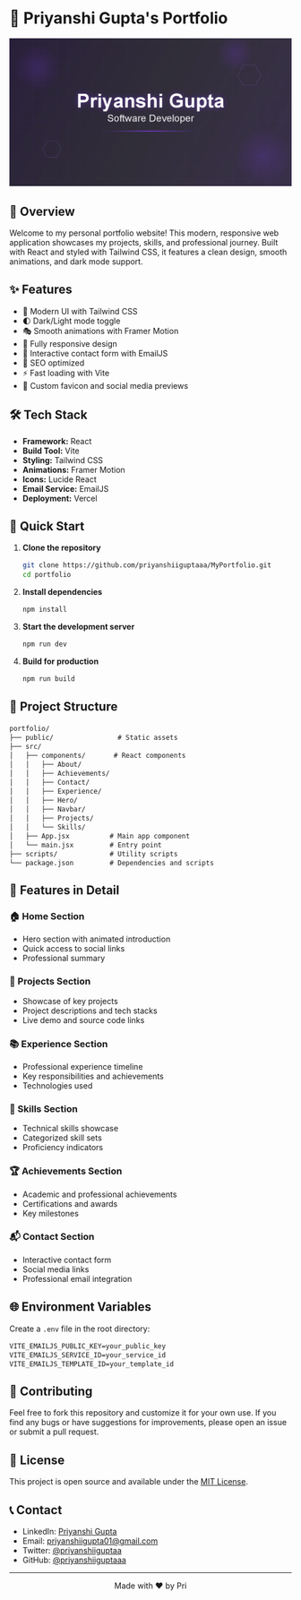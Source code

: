 # 🌟 Priyanshi Gupta's Portfolio

<div align="center">
  <img src="public/og-image.png" alt="Portfolio Banner" width="800px" />
</div>

## 🚀 Overview

Welcome to my personal portfolio website! This modern, responsive web application showcases my projects, skills, and professional journey. Built with React and styled with Tailwind CSS, it features a clean design, smooth animations, and dark mode support.

## ✨ Features

- 🎨 Modern UI with Tailwind CSS
- 🌓 Dark/Light mode toggle
- 🎭 Smooth animations with Framer Motion
- 📱 Fully responsive design
- 📧 Interactive contact form with EmailJS
- 🎯 SEO optimized
- ⚡ Fast loading with Vite
- 🎨 Custom favicon and social media previews

## 🛠️ Tech Stack

- **Framework:** React
- **Build Tool:** Vite
- **Styling:** Tailwind CSS
- **Animations:** Framer Motion
- **Icons:** Lucide React
- **Email Service:** EmailJS
- **Deployment:** Vercel

## 🚀 Quick Start

1. **Clone the repository**
   ```bash
   git clone https://github.com/priyanshiiguptaaa/MyPortfolio.git
   cd portfolio
   ```

2. **Install dependencies**
   ```bash
   npm install
   ```

3. **Start the development server**
   ```bash
   npm run dev
   ```

4. **Build for production**
   ```bash
   npm run build
   ```

## 📁 Project Structure

```
portfolio/
├── public/                # Static assets
├── src/
│   ├── components/       # React components
│   │   ├── About/
│   │   ├── Achievements/
│   │   ├── Contact/
│   │   ├── Experience/
│   │   ├── Hero/
│   │   ├── Navbar/
│   │   ├── Projects/
│   │   └── Skills/
│   ├── App.jsx          # Main app component
│   └── main.jsx         # Entry point
├── scripts/             # Utility scripts
└── package.json         # Dependencies and scripts
```

## 🎨 Features in Detail

### 🏠 Home Section
- Hero section with animated introduction
- Quick access to social links
- Professional summary

### 💼 Projects Section
- Showcase of key projects
- Project descriptions and tech stacks
- Live demo and source code links

### 📚 Experience Section
- Professional experience timeline
- Key responsibilities and achievements
- Technologies used

### 🎯 Skills Section
- Technical skills showcase
- Categorized skill sets
- Proficiency indicators

### 🏆 Achievements Section
- Academic and professional achievements
- Certifications and awards
- Key milestones

### 📬 Contact Section
- Interactive contact form
- Social media links
- Professional email integration

## 🌐 Environment Variables

Create a `.env` file in the root directory:

```env
VITE_EMAILJS_PUBLIC_KEY=your_public_key
VITE_EMAILJS_SERVICE_ID=your_service_id
VITE_EMAILJS_TEMPLATE_ID=your_template_id
```

## 🤝 Contributing

Feel free to fork this repository and customize it for your own use. If you find any bugs or have suggestions for improvements, please open an issue or submit a pull request.

## 📄 License

This project is open source and available under the [MIT License](LICENSE).

## 📞 Contact

- LinkedIn: [Priyanshi Gupta](https://www.linkedin.com/in/priyanshiguptaa/)
- Email: priyanshiigupta01@gmail.com
- Twitter: [@priyanshiiguptaa](https://twitter.com/priyanshiiguptaa)
- GitHub: [@priyanshiiguptaaa](https://github.com/priyanshiiguptaaa)

---

<div align="center">
  Made with ❤️ by Pri
</div>
